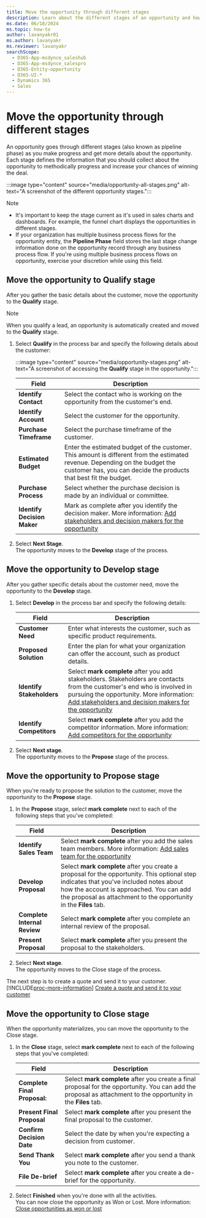 ```yaml
---
title: Move the opportunity through different stages
description: Learn about the different stages of an opportunity and how to move the opportunity through the stages.
ms.date: 06/18/2024
ms.topic: how-to
author: lavanyakr01
ms.author: lavanyakr
ms.reviewer: lavanyakr
searchScope: 
  - D365-App-msdynce_saleshub
  - D365-App-msdynce_salespro
  - D365-Entity-opportunity
  - D365-UI-*
  - Dynamics 365
  - Sales
---
```


# Move the opportunity through different stages

An opportunity goes through different stages (also known as pipeline phase) as you make progress and get more details about the opportunity. Each stage defines the information that you should collect about the opportunity to methodically progress and increase your chances of winning the deal. 

:::image type="content" source="media/opportunity-all-stages.png" alt-text="A screenshot of the different opportunity stages.":::

> [!NOTE]
>- It's important to keep the stage current as it's used in sales charts and dashboards. For example, the funnel chart displays the opportunities in different stages.  
>- If your organization has multiple business process flows for the opportunity entity, the **Pipeline Phase** field stores the last stage change information done on the opportunity record through any business process flow. If you're using multiple business process flows on opportunity, exercise your discretion while using this field.

## Move the opportunity to Qualify stage

After you gather the basic details about the customer, move the opportunity to the **Qualify** stage. 

> [!NOTE]
> When you qualify a lead, an opportunity is automatically created and moved to the **Qualify** stage.

1. Select **Qualify** in the process bar and specify the following details about the customer:

    :::image type="content" source="media/opportunity-stages.png" alt-text="A screenshot of accessing the **Qualify** stage in the opportunity.":::
    
    |Field  |Description  |
    |---------|---------|
    |**Identify Contact**     |Select the contact who is working on the opportunity from the customer's end.         |
    |**Identify Account**     |Select the customer for the opportunity.         |
    |**Purchase Timeframe**     |Select the purchase timeframe of the customer.          |
    |**Estimated Budget**     |Enter the estimated budget of the customer. This amount is different from the estimated revenue. Depending on the budget the customer has, you can decide the products that best fit the budget.         |
    |**Purchase Process**     | Select whether the purchase decision is made by an individual or committee.        |
    |**Identify Decision Maker**     |Mark as complete after you identify the decision maker. More information: [Add stakeholders and decision makers for the opportunity](add-stakeholder.md#add-stakeholders-and-decision-makers-for-the-opportunity)         |
1. Select **Next Stage**.  
    The opportunity moves to the **Develop** stage of the process.

## Move the opportunity to Develop stage

After you gather specific details about the customer need, move the opportunity to the **Develop** stage.

1. Select **Develop** in the process bar and specify the following details:

    
    |Field  |Description  |
    |---------|---------|
    |**Customer Need**     |Enter what interests the customer, such as specific product requirements.         |
    |**Proposed Solution**     |Enter the plan for what your organization can offer the account, such as product details.         |
    |**Identify Stakeholders**     |Select **mark complete** after you add stakeholders. Stakeholders are contacts from the customer's end who is involved in pursuing the opportunity. More information: [Add stakeholders and decision makers for the opportunity](add-stakeholder.md#add-stakeholders-and-decision-makers-for-the-opportunity)         |
    |**Identify Competitors**     |Select **mark complete** after you add the competitor information. More information: [Add competitors for the opportunity](add-stakeholder.md#add-competitors-for-the-opportunity)         |

2. Select **Next stage**.  
    The opportunity moves to the **Propose** stage of the process.

## Move the opportunity to Propose stage

When you're ready to propose the solution to the customer, move the opportunity to the **Propose** stage. 

1. In the **Propose** stage, select **mark complete** next to each of the following steps that you've completed:

    
    |Field  |Description  |
    |---------|---------|
    |**Identify Sales Team**     | Select **mark complete** after you add the sales team members. More information: [Add sales team for the opportunity](add-stakeholder.md#add-sales-team-for-the-opportunity)        |
    |**Develop Proposal**     | Select **mark complete** after you create a proposal for the opportunity. This optional step indicates that you've included notes about how the account is approached. You can add the proposal as attachment to the opportunity in the **Files** tab.         |
    |**Complete Internal Review**     |Select **mark complete** after you complete an internal review of the proposal.          |
    |**Present Proposal**     |Select **mark complete** after you present the proposal to the stakeholders.          |

2. Select **Next stage**.  
    The opportunity moves to the Close stage of the process.

The next step is to create a quote and send it to your customer. [!INCLUDE[proc-more-information](../includes/proc-more-information.md)] [Create a quote and send it to your customer](../sales-enterprise/create-edit-quote-sales.md)

## Move the opportunity to Close stage

When the opportunity materializes, you can move the opportunity to the Close stage. 

1. In the **Close** stage, select **mark complete** next to each of the following steps that you've completed:

    |Field  |Description  |
    |---------|---------|
    |**Complete Final Proposal:**     |Select **mark complete** after you create a final proposal for the opportunity. You can add the proposal as attachment to the opportunity in the **Files** tab.           |
    |**Present Final Proposal**     |Select **mark complete** after you present the final proposal to the customer.         |
    |**Confirm Decision Date**     | Select the date by when you're expecting a decision from customer.         |
    |**Send Thank You**     | Select **mark complete** after you send a thank you note to the customer.        |
    |**File De-brief**     | Select **mark complete** after you create a de-brief for the opportunity.       |

2. Select **Finished** when you're done with all the activities.  
    You can now close the opportunity as Won or Lost. More information: [Close opportunities as won or lost](close-opportunity-won-lost-sales.md)

